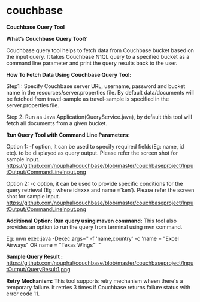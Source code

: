 # couchbase
**Couchbase Query Tool**

**What’s Couchbase Query Tool?**

Couchbase query tool helps to fetch data from Couchbase bucket based on the input query. It takes Couchbase N1QL query to a specified bucket as a command line parameter and print the query results back to the user. 

**How To Fetch Data Using Couchbase Query Tool:**

Step1 : Specify Couchbase server URL, username, password and bucket name in the resources/server.properties file. By default data/documents will be fetched from travel-sample as travel-sample is specified in the server.properties file.

Step 2: Run as Java Application(QueryService.java), by default this tool will fetch all documents from a given bucket.

**Run Query Tool with Command Line Parameters:**

Option 1: -f option, it can be used to specify required fields(Eg: name, id etc). to be displayed as query output.
Please refer the screen shot for sample input.
https://github.com/nouphal/couchbase/blob/master/couchbaseproject/InputOutput/CommandLineInput.png

Option 2: -c option, it can be used to provide specific conditions for the query retrieval (Eg : where id=xxx and name =’ken’). 
Please refer the screen shot for sample input.
https://github.com/nouphal/couchbase/blob/master/couchbaseproject/InputOutput/CommandLineInput.png

**Additional Option: Run query using maven command:**
This tool also provides an option to run the query from terminal using mvn command.

Eg: mvn exec:java -Dexec.args=" -f 'name,country' -c 'name = \"Excel Airways\" OR name = \"Texas Wings\"' "

**Sample Query Result :** https://github.com/nouphal/couchbase/blob/master/couchbaseproject/InputOutput/QueryResult1.png

**Retry Mechanism:**
This tool supports retry mechanism wheen there's a temporary failure. It retries 3 times if Couchbase returns failure status with error code 11.
